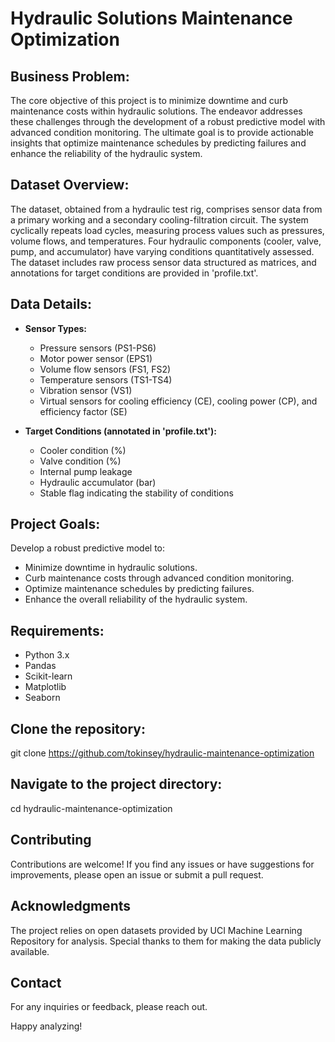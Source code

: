 # Hydraulic Solutions Maintenance Optimization

## Business Problem:

The core objective of this project is to minimize downtime and curb maintenance costs within hydraulic solutions. The endeavor addresses these challenges through the development of a robust predictive model with advanced condition monitoring. The ultimate goal is to provide actionable insights that optimize maintenance schedules by predicting failures and enhance the reliability of the hydraulic system.

## Dataset Overview:

The dataset, obtained from a hydraulic test rig, comprises sensor data from a primary working and a secondary cooling-filtration circuit. The system cyclically repeats load cycles, measuring process values such as pressures, volume flows, and temperatures. Four hydraulic components (cooler, valve, pump, and accumulator) have varying conditions quantitatively assessed. The dataset includes raw process sensor data structured as matrices, and annotations for target conditions are provided in 'profile.txt'.

## Data Details:

- **Sensor Types:**
  - Pressure sensors (PS1-PS6)
  - Motor power sensor (EPS1)
  - Volume flow sensors (FS1, FS2)
  - Temperature sensors (TS1-TS4)
  - Vibration sensor (VS1)
  - Virtual sensors for cooling efficiency (CE), cooling power (CP), and efficiency factor (SE)

- **Target Conditions (annotated in 'profile.txt'):**
  - Cooler condition (%)
  - Valve condition (%)
  - Internal pump leakage
  - Hydraulic accumulator (bar)
  - Stable flag indicating the stability of conditions

## Project Goals:

Develop a robust predictive model to:
- Minimize downtime in hydraulic solutions.
- Curb maintenance costs through advanced condition monitoring.
- Optimize maintenance schedules by predicting failures.
- Enhance the overall reliability of the hydraulic system.

## Requirements:
- Python 3.x
- Pandas
- Scikit-learn
- Matplotlib
- Seaborn

## Clone the repository:
git clone https://github.com/tokinsey/hydraulic-maintenance-optimization

## Navigate to the project directory: 
cd hydraulic-maintenance-optimization

## Contributing 
Contributions are welcome! If you find any issues or have suggestions for improvements, please open an issue or submit a pull request.

## Acknowledgments 
The project relies on open datasets provided by UCI Machine Learning Repository for analysis. Special thanks to them for making the data publicly available.

## Contact 
For any inquiries or feedback, please reach out.

Happy analyzing!
